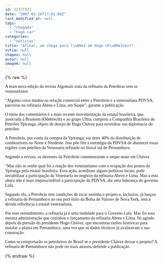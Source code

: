 ```yaml
---
id: 12377321
date: "2007-03-26T17:01:00Z"
last_modified_at: null
tags:
  - "chegada"
  - "hugo-car"
categories:
  - "noticias"
title: "Afinal, um chega para l\u00e1 em Hugo Ch\u00e1vez?"
sutia: null
chapeu: null
autor: null
imagem: null
---
```

{% raw %}
<p><P><FONT face=Verdana>A mais nova edição da revista Algomais trata da refinaria da Petrobras sem os venezuelanos </FONT></P></p>
<p><P><FONT face=Verdana>“Alguma coisa mudou na relação comercial entre a Petrobrás e a venezuelana PDVSA, parceiras na refinaria Abreu e Lima, em Suape”, garante a publicação. </FONT></P></p>
<p><P><FONT face=Verdana>O mote dos comentários é a mais recente movimentação da estatal brasileira, que, associada à Braskem (Odebrecht) e ao grupo Ultra, comprou a Companhia Brasileira de Petróleo Ypiranga, objeto de desejo de Hugo Chávez para esverdear sua diplomacia do petróleo.</FONT></P></p>
<p><P><FONT face=Verdana>A Petrobrás, por conta da compra da Ypiranga, vai deter 40% da distribuição de combustíveis no Norte e Nordeste. Isso põe fim à estratégia da PDVSA de abastecer essas regiões com petróleo da Venezuela refinado no litoral sul de Pernambuco.</FONT></P></p>
<p><P><FONT face=Verdana>Segundo a revista, os diretores da Petrobrás comemoraram o xeque-mate em Chávez. </FONT></P></p>
<p><P><FONT face=Verdana>“Mas não se soube qual foi a reação dos venezuelanos com a ocupação dos postos da Ypiranga pela estatal brasileira. Essa ação, acreditam alguns políticos locais, pode inviabilizar a participação da Venezuela no negócio da refinaria Abreu e Lima. Mas a esta altura não é mais imprescindível a participação da PDVSA, diz uma liderança do governo Lula. </FONT></P></p>
<p><P><FONT face=Verdana>Segundo ela, a Petrobrás tem condições de tocar sozinha o projeto e, inclusive, já lançou a refinaria de Pernambuco no seu port-folio da Bolsa de Valores de Nova York, sem a devida referência à estatal venezuelana. </FONT></P></p>
<p><P><FONT face=Verdana>Por esse entendimento, a refinaria já é uma realidade para o Governo Lula. Mas foi essa mesma administração que cozinhou o lançamento da refinaria Abreu e Lima. Só agindo depois da pressão do presidente Hugo Chávez, que encontrou razões históricas para instalar a planta em Pernambuco, uma vez que os dados técnicos já avalizavam a sua construção.&nbsp; </FONT></P></p>
<p><P><FONT face=Verdana>Como se comportarão os petroleiros do Brasil se o presidente Chávez deixar o projeto? A refinaria de Pernambuco não pode ter mais atrasos, defende a publicação.</FONT></P> </p>
{% endraw %}